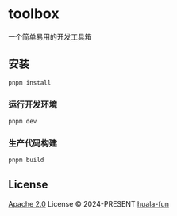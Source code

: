 # toolbox

一个简单易用的开发工具箱


## 安装

```sh
pnpm install
```

### 运行开发环境

```sh
pnpm dev
```

### 生产代码构建

```sh
pnpm build
```

## License

[Apache 2.0](./LICENSE) License © 2024-PRESENT [huala-fun](https://github.com/huala-fun)